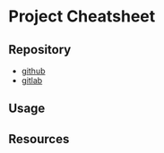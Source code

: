 # Project Cheatsheet

## Repository

- [github](https://github.com/thibaulthulaux/dotfiles)
- [gitlab](https://gitlab.com/thibaulthulaux/dotfiles)

## Usage

## Resources
